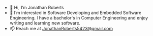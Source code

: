 - 👋 Hi, I’m Jonathan Roberts
- 👀 I’m interested in Software Developing and Embedded Software Engineering. I have a bachelor's in Computer Engineering and enjoy writing and learning new software.
- 📫 Reach me at JonathanRoberts5423@gmail.com

<!---
JonathanDakRob/JonathanDakRob is a ✨ special ✨ repository because its `README.md` (this file) appears on your GitHub profile.
You can click the Preview link to take a look at your changes.
--->
